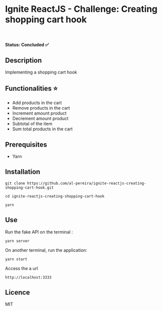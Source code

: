 # Ignite ReactJS - Challenge: Creating shopping cart hook
<br>

#### Status: **Concluded** ✅

## Description
Implementing a shopping cart hook 

## Functionalities ⭐️
- Add products in the cart
- Remove  products in the cart
- Increment amount product
- Decrement amount product
- Subtotal of the item
- Sum total products in the cart

## Prerequisites
- Yarn

## Installation
```
git clone https://github.com/al-pereira/ignite-reactjs-creating-shopping-cart-hook.git

cd ignite-reactjs-creating-shopping-cart-hook

yarn
```

## Use

Run the fake API on the terminal :
```
yarn server
```

On another terminal, run the application:
```
yarn start
```

Access the a url
```
http://localhost:3333
```

## Licence
MIT